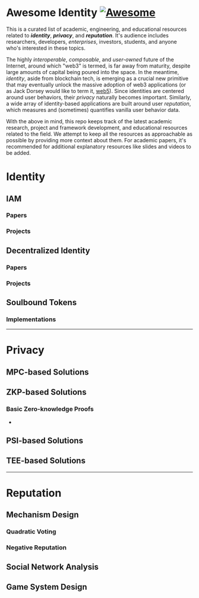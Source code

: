 # Awesome Identity [![Awesome](https://awesome.re/badge.svg)](https://awesome.re) 

This is a curated list of academic, engineering, and educational resources related to ***identity***, ***privacy***, and ***reputation***. It's audience includes researchers, developers, *enterprises*, investors, students, and anyone who's interested in these topics.

The highly *interoperable*, *composable*, and *user-owned* future of the Internet, around which "web3" is termed, is far away from maturity, despite large amounts of capital being poured into the space. In the meantime, *identity*, aside from blockchain tech, is emerging as a crucial new primitive that may eventually unlock the massive adoption of web3 applications (or as Jack Dorsey would like to term it, [web5](https://twitter.com/jack/status/1535314738078486533)). Since identities are centered around user behaviors, their *privacy* naturally becomes important. Similarly, a wide array of identity-based applications are built around user *reputation*, which measures and (sometimes) quantifies vanilla user behavior data. 

With the above in mind, this repo keeps track of the latest academic research, project and framework development, and educational resources related to the field. We attempt to keep all the resources as approachable as possible by providing more context about them. For academic papers, it's recommended for additional explanatory resources like slides and videos to be added.  

# Identity
## IAM
### Papers
### Projects


## Decentralized Identity
### Papers
### Projects

## Soulbound Tokens
### Implementations
---
# Privacy
## MPC-based Solutions

## ZKP-based Solutions
### Basic Zero-knowledge Proofs
- 

## PSI-based Solutions

## TEE-based Solutions

---
# Reputation 
## Mechanism Design
### Quadratic Voting
### Negative Reputation
## Social Network Analysis
## Game System Design